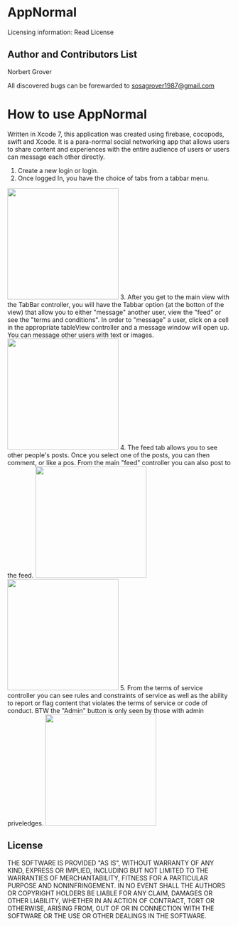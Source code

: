 # AppNormal
Licensing information: Read License

Author and Contributors List
------
Norbert Grover

All discovered bugs can be forewarded to sosagrover1987@gmail.com

How to use AppNormal
======
Written in Xcode 7, this application was created using firebase, cocopods, swift and Xcode. It is a para-normal social networking app that allows users to share content and experiences with the entire audience of users or users can message each other directly.
1. Create a new login or login. 
2. Once logged In, you have the choice of tabs from a tabbar menu. 
<img src="https://user-images.githubusercontent.com/12214205/33811623-93f8ecf4-ddca-11e7-80fc-47f71a1dca7a.jpg" height="250">
3. After you get to the main view with the TabBar controller, you will have the Tabbar option (at the botton of the view) that allow you to either "message" another user, view the "feed" or see the "terms and conditions". In order to "message" a user, click on a cell in the appropriate tableView controller and a message window will open up. You can message other users with text or images.
<img src="https://user-images.githubusercontent.com/12214205/33811682-0ff93f5c-ddcb-11e7-8e78-dd9582660242.jpg" height="250">
4. The feed tab allows you to see other people's posts. Once you select one of the posts, you can then comment, or like a pos. From the main "feed" controller you can also post to the feed.
<img src="https://user-images.githubusercontent.com/12214205/33812194-244d5844-ddd0-11e7-863f-07322ce9cca6.jpg" height="250">
<img src="https://user-images.githubusercontent.com/12214205/33812234-71385064-ddd0-11e7-910d-3055df0e4c78.jpg" height="250">
5. From the terms of service controller you can see rules and constraints of service as well as the ability to report or flag content that violates the terms of service or code of conduct. BTW the "Admin" button is only seen by those with admin priveledges.
<img src="https://user-images.githubusercontent.com/12214205/33812367-c4870dae-ddd1-11e7-81f1-53fba4bfa62d.jpg" height="250">

License
------
THE SOFTWARE IS PROVIDED "AS IS", WITHOUT WARRANTY OF ANY KIND, EXPRESS OR IMPLIED, INCLUDING BUT NOT LIMITED TO THE WARRANTIES OF MERCHANTABILITY, FITNESS FOR A PARTICULAR PURPOSE AND NONINFRINGEMENT. IN NO EVENT SHALL THE AUTHORS OR COPYRIGHT HOLDERS BE LIABLE FOR ANY CLAIM, DAMAGES OR OTHER LIABILITY, WHETHER IN AN ACTION OF CONTRACT, TORT OR OTHERWISE, ARISING FROM, OUT OF OR IN CONNECTION WITH THE SOFTWARE OR THE USE OR OTHER DEALINGS IN THE SOFTWARE.
